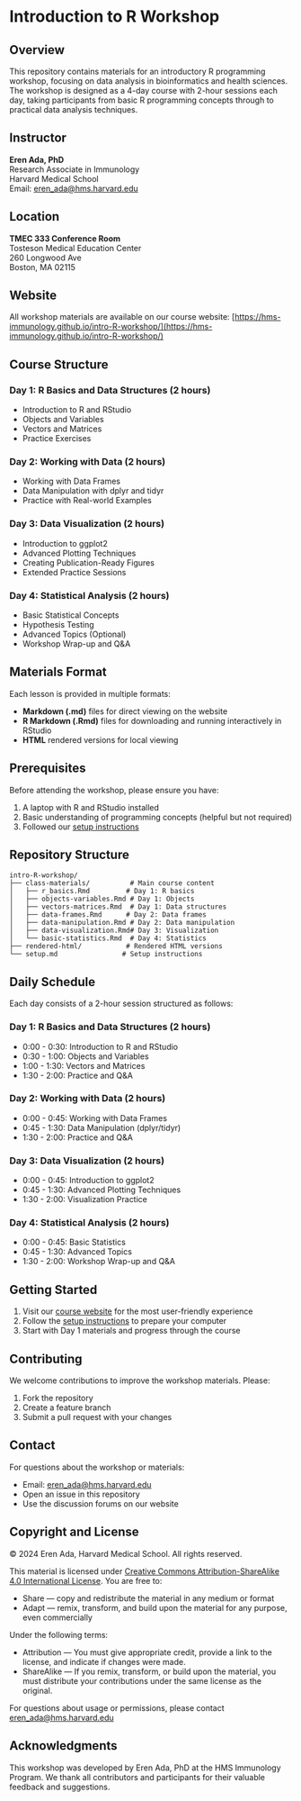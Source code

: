 # Introduction to R Workshop

## Overview

This repository contains materials for an introductory R programming workshop, focusing on data analysis in bioinformatics and health sciences. The workshop is designed as a 4-day course with 2-hour sessions each day, taking participants from basic R programming concepts through to practical data analysis techniques.

## Instructor

**Eren Ada, PhD**  
Research Associate in Immunology  
Harvard Medical School  
Email: eren_ada@hms.harvard.edu

## Location

**TMEC 333 Conference Room**  
Tosteson Medical Education Center  
260 Longwood Ave  
Boston, MA 02115

## Website

All workshop materials are available on our course website:
[https://hms-immunology.github.io/intro-R-workshop/](https://hms-immunology.github.io/intro-R-workshop/)

## Course Structure

### Day 1: R Basics and Data Structures (2 hours)
- Introduction to R and RStudio
- Objects and Variables
- Vectors and Matrices
- Practice Exercises

### Day 2: Working with Data (2 hours)
- Working with Data Frames
- Data Manipulation with dplyr and tidyr
- Practice with Real-world Examples

### Day 3: Data Visualization (2 hours)
- Introduction to ggplot2
- Advanced Plotting Techniques
- Creating Publication-Ready Figures
- Extended Practice Sessions

### Day 4: Statistical Analysis (2 hours)
- Basic Statistical Concepts
- Hypothesis Testing
- Advanced Topics (Optional)
- Workshop Wrap-up and Q&A

## Materials Format

Each lesson is provided in multiple formats:
- **Markdown (.md)** files for direct viewing on the website
- **R Markdown (.Rmd)** files for downloading and running interactively in RStudio
- **HTML** rendered versions for local viewing

## Prerequisites

Before attending the workshop, please ensure you have:
1. A laptop with R and RStudio installed
2. Basic understanding of programming concepts (helpful but not required)
3. Followed our [setup instructions](setup.md)

## Repository Structure

```
intro-R-workshop/
├── class-materials/          # Main course content
│   ├── r_basics.Rmd         # Day 1: R basics
│   ├── objects-variables.Rmd # Day 1: Objects
│   ├── vectors-matrices.Rmd  # Day 1: Data structures
│   ├── data-frames.Rmd      # Day 2: Data frames
│   ├── data-manipulation.Rmd # Day 2: Data manipulation
│   ├── data-visualization.Rmd# Day 3: Visualization
│   └── basic-statistics.Rmd  # Day 4: Statistics
├── rendered-html/           # Rendered HTML versions
└── setup.md                # Setup instructions
```

## Daily Schedule

Each day consists of a 2-hour session structured as follows:

### Day 1: R Basics and Data Structures (2 hours)
- 0:00 - 0:30: Introduction to R and RStudio
- 0:30 - 1:00: Objects and Variables
- 1:00 - 1:30: Vectors and Matrices
- 1:30 - 2:00: Practice and Q&A

### Day 2: Working with Data (2 hours)
- 0:00 - 0:45: Working with Data Frames
- 0:45 - 1:30: Data Manipulation (dplyr/tidyr)
- 1:30 - 2:00: Practice and Q&A

### Day 3: Data Visualization (2 hours)
- 0:00 - 0:45: Introduction to ggplot2
- 0:45 - 1:30: Advanced Plotting Techniques
- 1:30 - 2:00: Visualization Practice

### Day 4: Statistical Analysis (2 hours)
- 0:00 - 0:45: Basic Statistics
- 0:45 - 1:30: Advanced Topics
- 1:30 - 2:00: Workshop Wrap-up and Q&A

## Getting Started

1. Visit our [course website](https://hms-immunology.github.io/intro-R-workshop/) for the most user-friendly experience
2. Follow the [setup instructions](setup.md) to prepare your computer
3. Start with Day 1 materials and progress through the course

## Contributing

We welcome contributions to improve the workshop materials. Please:
1. Fork the repository
2. Create a feature branch
3. Submit a pull request with your changes

## Contact

For questions about the workshop or materials:
- Email: eren_ada@hms.harvard.edu
- Open an issue in this repository
- Use the discussion forums on our website

## Copyright and License

© 2024 Eren Ada, Harvard Medical School. All rights reserved.

This material is licensed under [Creative Commons Attribution-ShareAlike 4.0 International License](https://creativecommons.org/licenses/by-sa/4.0/). You are free to:
- Share — copy and redistribute the material in any medium or format
- Adapt — remix, transform, and build upon the material for any purpose, even commercially

Under the following terms:
- Attribution — You must give appropriate credit, provide a link to the license, and indicate if changes were made.
- ShareAlike — If you remix, transform, or build upon the material, you must distribute your contributions under the same license as the original.

For questions about usage or permissions, please contact eren_ada@hms.harvard.edu

## Acknowledgments

This workshop was developed by Eren Ada, PhD at the HMS Immunology Program. We thank all contributors and participants for their valuable feedback and suggestions. 